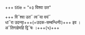 +++
title = "०३ विश्वा उत"

+++
वि᳓श्वा उत᳓ त्व᳓या वयं᳓  
धा᳓रा उदन्या᳙+++(=उदक-सम्बन्धिनीः)+++ इव ।  
अ᳓तिगाहेमहि द्वि᳓षः ।+++(५)+++ 
